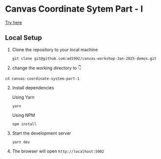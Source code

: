 # Canvas Coordinate Sytem Part - I

[Try here](https://canvas-coordinates-git-main-ad1992s-projects.vercel.app/)

## Local Setup

1. Clone the repository to your local machine

   ```
   git clone git@github.com:ad1992/canvas-workshop-Jan-2025-demos.git

   ```
2. change the working directory to 👇

```
cd canvas-coordinate-system-part-1
```
2. Install dependencies

   Using Yarn

   ```
   yarn

   ```

   Using NPM

   ```
   npm install

   ```

3. Start the development server

   ```
   yarn dev
   ```

4. The browser will open `http://localhost:5002`
